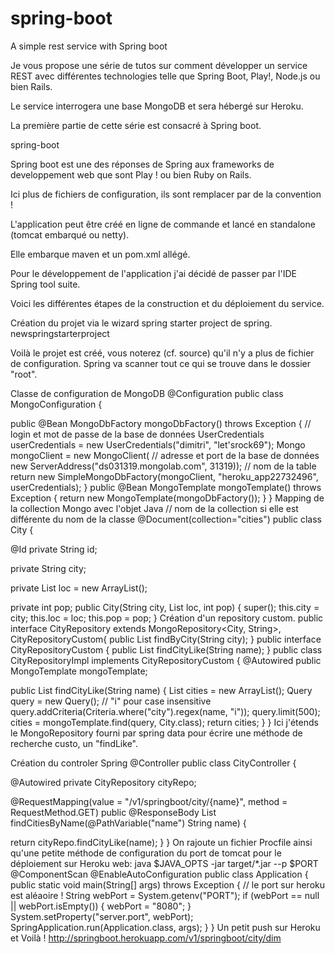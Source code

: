 spring-boot
===========

A simple rest service with Spring boot



Je vous propose une série de tutos sur comment développer un service REST avec différentes technologies telle que Spring Boot, Play!, Node.js ou bien Rails.

Le service interrogera une base MongoDB et sera hébergé sur Heroku.

La première partie de cette série est consacré à Spring boot.

spring-boot

Spring boot est une des réponses de Spring aux frameworks de developpement web que sont Play ! ou bien Ruby on Rails.

Ici plus de fichiers de configuration, ils sont remplacer par de la convention !

L'application peut être créé en ligne de commande et lancé en standalone (tomcat embarqué ou netty).

Elle embarque maven et un pom.xml allégé.

 

Pour le développement de l'application j'ai décidé de passer par l'IDE Spring tool suite.

Voici les différentes étapes de la construction et du déploiement du service.

Création du projet via le wizard spring starter project de spring.
newspringstarterproject

Voilà le projet est créé, vous noterez (cf. source) qu'il n'y a plus de fichier de configuration. Spring va scanner tout ce qui se trouve dans le dossier "root".

Classe de configuration de MongoDB
@Configuration
 public class MongoConfiguration {

 public @Bean MongoDbFactory mongoDbFactory() throws Exception {
    // login et mot de passe de la base de données
    UserCredentials userCredentials = new UserCredentials("dimitri", "let'srock69");
    Mongo mongoClient = new MongoClient(
       // adresse et port de la base de données
       new ServerAddress("ds031319.mongolab.com", 31319));
    // nom de la table
    return new SimpleMongoDbFactory(mongoClient, "heroku_app22732496", userCredentials);
 }
public @Bean MongoTemplate mongoTemplate() throws Exception {
    return new MongoTemplate(mongoDbFactory());
  }
 }
 Mapping de la collection Mongo avec l'objet Java
// nom de la collection si elle est différente du nom de la classe
@Document(collection="cities")
public class City {

 @Id
 private String id;

 private String city;

 private List<Float> loc = new ArrayList<Float>();

 private int pop; 
 public City(String city, List<Float> loc, int pop) {
  super();
  this.city = city;
  this.loc = loc;
  this.pop = pop;
 }
Création d'un repository custom.
public interface CityRepository extends MongoRepository<City, String>, CityRepositoryCustom{
  public List<City> findByCity(String city);
}
 public interface CityRepositoryCustom {
  public List<City> findCityLike(String name);
 }
public class CityRepositoryImpl implements CityRepositoryCustom {
 @Autowired
 public MongoTemplate mongoTemplate;
 
 public List<City> findCityLike(String name) {
  List<City> cities = new ArrayList<City>();
  Query query = new Query();
  // "i" pour case insensitive
  query.addCriteria(Criteria.where("city").regex(name, "i"));
  query.limit(500);
  cities = mongoTemplate.find(query, City.class);
  return cities;
 }
}
Ici j'étends le MongoRepository fourni par spring data pour écrire une méthode de recherche custo, un "findLike".

Création du controler Spring
@Controller
public class CityController {

 @Autowired
 private CityRepository cityRepo;

 @RequestMapping(value = "/v1/springboot/city/{name}", method = RequestMethod.GET)
 public @ResponseBody
 List<City> findCitiesByName(@PathVariable("name") String name) {

 return cityRepo.findCityLike(name);
 }
}
On rajoute un fichier Procfile ainsi qu'une petite méthode de configuration du port de tomcat pour le déploiement sur Heroku
web: java $JAVA_OPTS -jar target/*.jar --p $PORT
@ComponentScan
@EnableAutoConfiguration
 public class Application {
   public static void main(String[] args) throws Exception {
     // le port sur heroku est aléaoire !
     String webPort = System.getenv("PORT");
     if (webPort == null || webPort.isEmpty()) {
       webPort = "8080";
     }
     System.setProperty("server.port", webPort);
     SpringApplication.run(Application.class, args);
  }
 }
Un petit push sur Heroku et Voilà !
http://springboot.herokuapp.com/v1/springboot/city/dim

 
